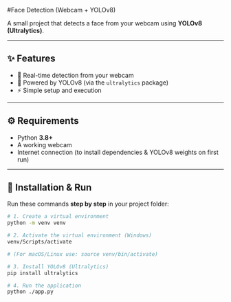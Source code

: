 #Face Detection (Webcam + YOLOv8)

A small project that detects a face from your webcam using **YOLOv8 (Ultralytics)**.  

---

## ✨ Features
- 🎥 Real-time detection from your webcam  
- 🤖 Powered by YOLOv8 (via the `ultralytics` package)  
- ⚡ Simple setup and execution  

---

## ⚙️ Requirements
- Python **3.8+**  
- A working webcam  
- Internet connection (to install dependencies & YOLOv8 weights on first run)  

---

## 🚀 Installation & Run

Run these commands **step by step** in your project folder:

```bash
# 1. Create a virtual environment
python -m venv venv

# 2. Activate the virtual environment (Windows)
venv/Scripts/activate

# (For macOS/Linux use: source venv/bin/activate)

# 3. Install YOLOv8 (Ultralytics)
pip install ultralytics

# 4. Run the application
python ./app.py
